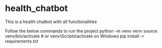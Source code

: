 # health_chatbot
This is a health chatbot with all functionalities

Follow the below commands to run the project
python -m venv venv
source venv/bin/activate   # or venv\Scripts\activate on Windows
pip install -r requirements.txt


